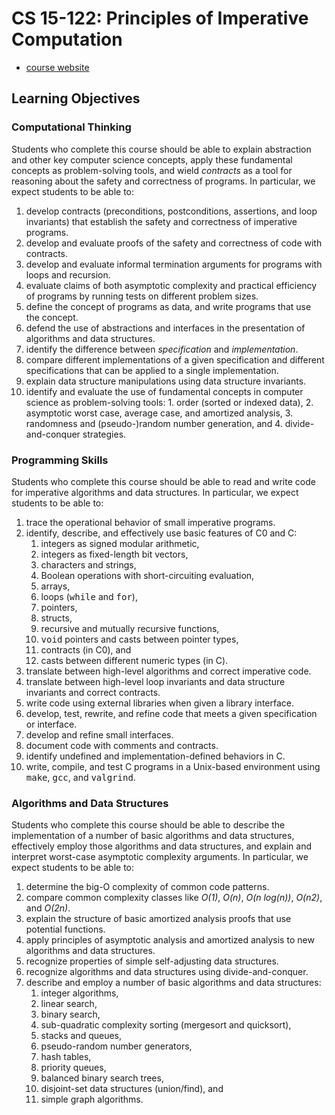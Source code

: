 # CS 15-122: Principles of Imperative Computation

- [course website](https://www.cs.cmu.edu/~15122/home.shtml)

## Learning Objectives

### Computational Thinking

Students who complete this course should be able to explain abstraction and other key computer science concepts, apply these fundamental concepts as problem-solving tools, and wield _contracts_ as a tool for reasoning about the safety and correctness of programs. In particular, we expect students to be able to:

1.  develop contracts (preconditions, postconditions, assertions, and loop invariants) that establish the safety and correctness of imperative programs.
2.  develop and evaluate proofs of the safety and correctness of code with contracts.
3.  develop and evaluate informal termination arguments for programs with loops and recursion.
4.  evaluate claims of both asymptotic complexity and practical efficiency of programs by running tests on different problem sizes.
5.  define the concept of programs as data, and write programs that use the concept.
6.  defend the use of abstractions and interfaces in the presentation of algorithms and data structures.
7.  identify the difference between _specification_ and _implementation_.
8.  compare different implementations of a given specification and different specifications that can be applied to a single implementation.
9.  explain data structure manipulations using data structure invariants.
10.  identify and evaluate the use of fundamental concepts in computer science as problem-solving tools:
    1.  order (sorted or indexed data),
    2.  asymptotic worst case, average case, and amortized analysis,
    3.  randomness and (pseudo-)random number generation, and
    4.  divide-and-conquer strategies.

### Programming Skills

Students who complete this course should be able to read and write code for imperative algorithms and data structures. In particular, we expect students to be able to:

1.  trace the operational behavior of small imperative programs.
2.  identify, describe, and effectively use basic features of C0 and C:
    1.  integers as signed modular arithmetic,
    2.  integers as fixed-length bit vectors,
    3.  characters and strings,
    4.  Boolean operations with short-circuiting evaluation,
    5.  arrays,
    6.  loops (<tt>while</tt> and <tt>for</tt>),
    7.  pointers,
    8.  structs,
    9.  recursive and mutually recursive functions,
    10.  <tt>void</tt> pointers and casts between pointer types,
    11.  contracts (in C0), and
    12.  casts between different numeric types (in C).
3.  translate between high-level algorithms and correct imperative code.
4.  translate between high-level loop invariants and data structure invariants and correct contracts.
5.  write code using external libraries when given a library interface.
6.  develop, test, rewrite, and refine code that meets a given specification or interface.
7.  develop and refine small interfaces.
8.  document code with comments and contracts.
9.  identify undefined and implementation-defined behaviors in C.
10.  write, compile, and test C programs in a Unix-based environment using <tt>make</tt>, <tt>gcc</tt>, and <tt>valgrind</tt>.

### Algorithms and Data Structures

Students who complete this course should be able to describe the implementation of a number of basic algorithms and data structures, effectively employ those algorithms and data structures, and explain and interpret worst-case asymptotic complexity arguments. In particular, we expect students to be able to:

1.  determine the big-O complexity of common code patterns.
2.  compare common complexity classes like _O(1)_, _O(n)_, _O(n log(n))_, _O(n<span class="sup">2</span>)_, and _O(2<span class="sup">n</span>)_.
3.  explain the structure of basic amortized analysis proofs that use potential functions.
4.  apply principles of asymptotic analysis and amortized analysis to new algorithms and data structures.
5.  recognize properties of simple self-adjusting data structures.
6.  recognize algorithms and data structures using divide-and-conquer.
7.  describe and employ a number of basic algorithms and data structures:
    1.  integer algorithms,
    2.  linear search,
    3.  binary search,
    4.  sub-quadratic complexity sorting (mergesort and quicksort),
    5.  stacks and queues,
    6.  pseudo-random number generators,
    7.  hash tables,
    8.  priority queues,
    9.  balanced binary search trees,
    10.  disjoint-set data structures (union/find), and
    11.  simple graph algorithms.